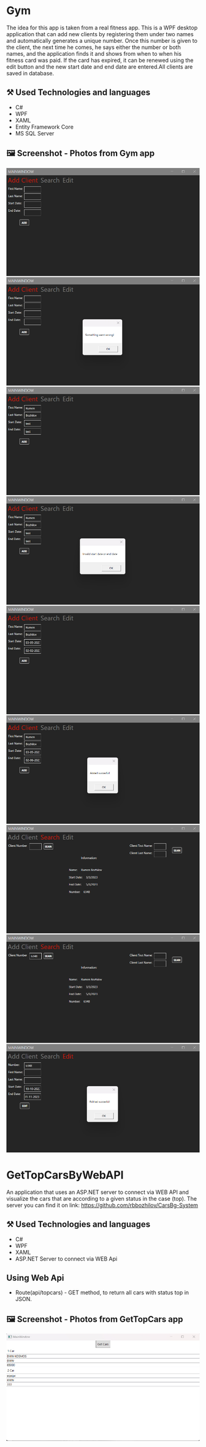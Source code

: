 # Gym

The idea for this app is taken from a real fitness app. This is a WPF desktop application that can add new clients by registering them under two names and automatically generates a unique number. Once this number is given to the client, the next time he comes, he says either the number or both names, and the application finds it and shows from when to when his fitness card was paid. If the card has expired, it can be renewed using the edit button and the new start date and end date are entered.All clients are saved in database.

## :hammer_and_pick: Used Technologies and languages
- C#
- WPF
- XAML
- Entity Framework Core
- MS SQL Server


## :framed_picture: Screenshot - Photos from Gym app

![alt text](https://github.com/rbbozhilov/Small-WPF-Apps/blob/main/Images/gym1.jpg)
![alt text](https://github.com/rbbozhilov/Small-WPF-Apps/blob/main/Images/gym2.jpg)
![alt text](https://github.com/rbbozhilov/Small-WPF-Apps/blob/main/Images/gym3.jpg)
![alt text](https://github.com/rbbozhilov/Small-WPF-Apps/blob/main/Images/gym4.jpg)
![alt text](https://github.com/rbbozhilov/Small-WPF-Apps/blob/main/Images/gym5.jpg)
![alt text](https://github.com/rbbozhilov/Small-WPF-Apps/blob/main/Images/gym6.jpg)
![alt text](https://github.com/rbbozhilov/Small-WPF-Apps/blob/main/Images/gym7.jpg)
![alt text](https://github.com/rbbozhilov/Small-WPF-Apps/blob/main/Images/gym8.jpg)
![alt text](https://github.com/rbbozhilov/Small-WPF-Apps/blob/main/Images/gym9.jpg)



# GetTopCarsByWebAPI

An application that uses an ASP.NET server to connect via WEB API and visualize the cars that are according to a given status in the case (top). The server you can find it on link: https://github.com/rbbozhilov/CarsBg-System

## :hammer_and_pick: Used Technologies and languages
- C#
- WPF
- XAML
- ASP.NET Server to connect via WEB Api



## Using Web Api 

  - Route(api/topcars) - GET method, to return all cars with status top in JSON.

## :framed_picture: Screenshot - Photos from GetTopCars app

![alt text](https://github.com/rbbozhilov/Small-WPF-Apps/blob/main/Images/topcars1.jpg)

